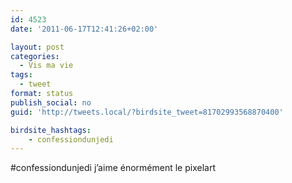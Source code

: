 ```yaml
---
id: 4523
date: '2011-06-17T12:41:26+02:00'

layout: post
categories:
  - Vis ma vie
tags:
  - tweet
format: status
publish_social: no
guid: 'http://tweets.local/?birdsite_tweet=81702993568870400'

birdsite_hashtags:
    - confessiondunjedi
---
```


\#confessiondunjedi j’aime énormément le pixelart